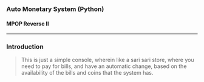 ### Auto Monetary System (Python)
#### MPOP Reverse II
---
### Introduction
> This is just a simple console, wherein like a sari sari store, where you need to pay for bills, and have an automatic change, based on the availability of the bills and coins that the system has.